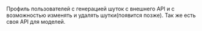 Профиль пользователей с генерацией шуток с внешнего API и с возможностью изменять и удалять шутки(появится позже).
Так же есть своя API для моделей.
